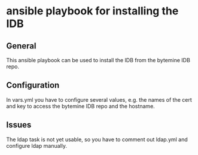 # ansible playbook for installing the IDB

## General

This ansible playbook can be used to install the IDB from the bytemine
IDB repo. 

## Configuration

In vars.yml you have to configure several values, e.g. the names of the cert and key to access the bytemine IDB repo and the hostname.

## Issues
The ldap task is not yet usable, so you have to comment out ldap.yml and configure ldap manually.


